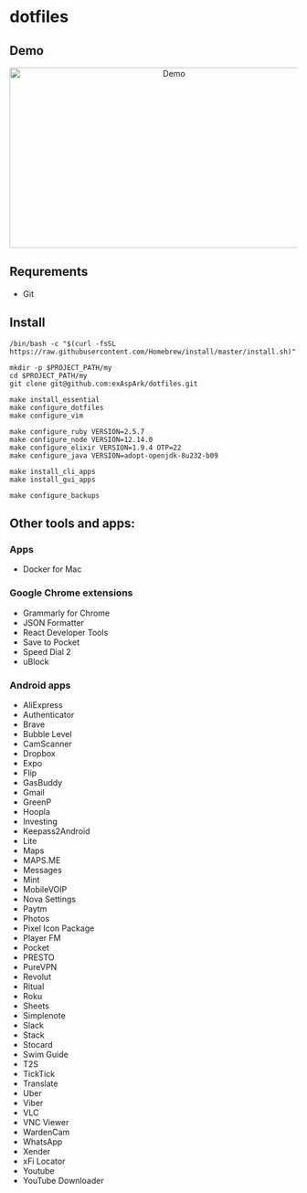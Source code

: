 # dotfiles

## Demo

<a href="https://www.youtube.com/watch?v=XqWLLvihz4Q" align="center"><img src="./img/thumbnail.png" alt="Demo" height="316px" width="560px" ></a>

## Requrements

* Git

## Install

```
/bin/bash -c "$(curl -fsSL https://raw.githubusercontent.com/Homebrew/install/master/install.sh)"

mkdir -p $PROJECT_PATH/my
cd $PROJECT_PATH/my
git clone git@github.com:exAspArk/dotfiles.git

make install_essential
make configure_dotfiles
make configure_vim

make configure_ruby VERSION=2.5.7
make configure_node VERSION=12.14.0
make configure_elixir VERSION=1.9.4 OTP=22
make configure_java VERSION=adopt-openjdk-8u232-b09

make install_cli_apps
make install_gui_apps

make configure_backups
```

## Other tools and apps:

### Apps

* Docker for Mac

### Google Chrome extensions

* Grammarly for Chrome
* JSON Formatter
* React Developer Tools
* Save to Pocket
* Speed Dial 2
* uBlock

### Android apps

* AliExpress
* Authenticator
* Brave
* Bubble Level
* CamScanner
* Dropbox
* Expo
* Flip
* GasBuddy
* Gmail
* GreenP
* Hoopla
* Investing
* Keepass2Android
* Lite
* Maps
* MAPS.ME
* Messages
* Mint
* MobileVOIP
* Nova Settings
* Paytm
* Photos
* Pixel Icon Package
* Player FM
* Pocket
* PRESTO
* PureVPN
* Revolut
* Ritual
* Roku
* Sheets
* Simplenote
* Slack
* Stack
* Stocard
* Swim Guide
* T2S
* TickTick
* Translate
* Uber
* Viber
* VLC
* VNC Viewer
* WardenCam
* WhatsApp
* Xender
* xFi Locator
* Youtube
* YouTube Downloader
